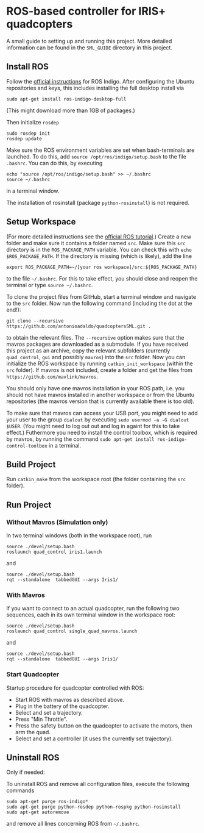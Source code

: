 ROS-based controller for IRIS+ quadcopters
==========================================

A small guide to setting up and running this project.
More detailed information can be found in the `SML_GUIDE` directory in this project.

## Install ROS

Follow the [official instructions](http://wiki.ros.org/indigo/Installation/Ubuntu) for ROS Indigo.
After configuring the Ubuntu repositories and keys, this includes installing the full desktop install via
~~~~
sudo apt-get install ros-indigo-desktop-full
~~~~
(This might download more than 1GB of packages.)

Then initialize `rosdep`
~~~~
sudo rosdep init
rosdep update
~~~~

Make sure the ROS environment variables are set when bash-terminals are launched.
To do this, add `source /opt/ros/indigo/setup.bash` to the file `.bashrc`.
You can do this, by executing
~~~~
echo "source /opt/ros/indigo/setup.bash" >> ~/.bashrc
source ~/.bashrc
~~~~
in a terminal window.

The installation of rosinstall (package `python-rosinstall`) is not required.

## Setup Workspace

(For more detailed instructions see the [official ROS tutorial](http://wiki.ros.org/ROS/Tutorials/InstallingandConfiguringROSEnvironment).)
Create a new folder and make sure it contains a folder named `src`.
Make sure this `src` directory is in the `ROS_PACKAGE_PATH` variable.
You can check this with `echo $ROS_PACKAGE_PATH`.
If the directory is missing (which is likely), add the line
~~~~
export ROS_PACKAGE_PATH=~/[your ros workspace]/src:${ROS_PACKAGE_PATH}
~~~~
to the file `~/.bashrc`.
For this to take effect, you should close and reopen the terminal or type `source ~/.bashrc`.

To clone the project files from GitHub, start a terminal window and navigate to the `src` folder.
Now run the following command (including the dot at the end!):
~~~~
git clone --recursive https://github.com/antonioadaldo/quadcoptersSML.git .
~~~~
to obtain the relevant files.
The `--recursive` option makes sure that the mavros packages are downloaded as a submodule.
If you have received this project as an archive, copy the relevant subfolders (currently `quad_control`, `gui` and possibly `mavros`) into the `src` folder.
Now you can initialize the ROS workspace by running `catkin_init_workspace` (within the `src` folder). 
If mavros is not included, create a folder and get the files from `https://github.com/mavlink/mavros`.

You should only have one mavros installation in your ROS path, i.e. you should not have mavros installed in another workspace or from the Ubuntu repositories (the mavros version that is currently available there is too old).

To make sure that mavros can access your USB port, you might need to add your user to the group `dialout` by executing `sudo usermod -a -G dialout $USER`.
(You might need to log out out and log in againt for this to take effect.)
Futhermore you need to install the control toolbox, which is required by mavros, by running the command `sudo apt-get install ros-indigo-control-toolbox` in a terminal.

## Build Project

Run `catkin_make` from the workspace root (the folder containing the `src` folder).

## Run Project

### Without Mavros (Simulation only)

In two terminal windows (both in the workspace root), run
~~~~
source ./devel/setup.bash
roslaunch quad_control iris1.launch
~~~~
and
~~~~
source ./devel/setup.bash
rqt --standalone  tabbedGUI --args Iris1/
~~~~

### With Mavros

If you want to connect to an actual quadcopter, run the following two sequences, each in its own terminal window in the workspace root:
~~~~
source ./devel/setup.bash
roslaunch quad_control single_quad_mavros.launch
~~~~
and
~~~~
source ./devel/setup.bash
rqt --standalone  tabbedGUI --args Iris1/
~~~~

### Start Quadcopter

Startup procedure for quadcopter controlled with ROS:

- Start ROS with mavros as described above.
- Plug in the battery of the quadcopter.
- Select and set a trajectory.
- Press "Min Throttle".
- Press the safety button on the quadcopter to activate the motors, then arm the quad.
- Select and set a controller (it uses the currently set trajectory).

## Uninstall ROS

Only if needed:

To uninstall ROS and remove all configuration files, execute the following commands
~~~~
sudo apt-get purge ros-indigo*
sudo apt-get purge python-rosdep python-rospkg python-rosinstall
sudo apt-get autoremove
~~~~
and remove all lines concerning ROS from `~/.bashrc`.
